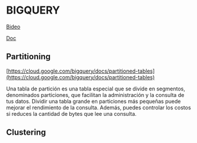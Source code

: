 # BIGQUERY
[Bideo](https://es.coursera.org/lecture/data-lakes-data-warehouses-gcp-es/como-optimizar-con-particiones-y-agrupamiento-en-clusteres-7dOQL?redirectTo=%2Flearn%2Fdata-lakes-data-warehouses-gcp-es%3Faction%3Denroll)

[Doc](https://googleapis.dev/python/bigquery/latest/index.html)

## Partitioning
[https://cloud.google.com/bigquery/docs/partitioned-tables](https://cloud.google.com/bigquery/docs/partitioned-tables)

Una tabla de partición es una tabla especial que se divide en segmentos, denominados particiones, que facilitan la administración y la consulta de tus datos. Dividir una tabla grande en particiones más pequeñas puede mejorar el rendimiento de la consulta. Además, puedes controlar los costos si reduces la cantidad de bytes que lee una consulta.

## Clustering